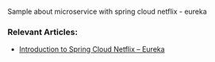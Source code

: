 Sample about microservice with spring cloud netflix - eureka

### Relevant Articles:
- [Introduction to Spring Cloud Netflix – Eureka](http://www.baeldung.com/spring-cloud-netflix-eureka)
